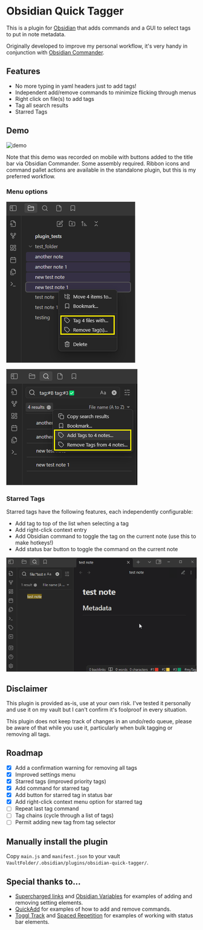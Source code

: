 # Obsidian Quick Tagger

This is a plugin for [Obsidian](https://obsidian.md) that adds commands and a GUI to select tags to put in note metadata.

Originally developed to improve my personal workflow, it's very handy in conjunction with [Obsidian Commander](https://github.com/phibr0/obsidian-commander).

## Features
- No more typing in yaml headers just to add tags!
- Independent add/remove commands to minimize flicking through menus
- Right click on file(s) to add tags
- Tag all search results
- Starred Tags

## Demo
![demo](images/quick_tagger_demo.gif)

Note that this demo was recorded on mobile with buttons added to the title bar via Obsidian Commander. Some assembly required. Ribbon icons and command pallet actions are available in the standalone plugin, but this is my preferred workflow.

### Menu options
![file-menu](images/file-right-click-menu.png)

![search-menu](images/search-results-menu.png)


### Starred Tags
Starred tags have the following features, each independently configurable:
  - Add tag to top of the list when selecting a tag
  - Add right-click context entry
  - Add Obsidian command to toggle the tag on the current note (use this to make hotkeys!)
  - Add status bar button to toggle the command on the current note

![starred-tag-demo](images/starred-tag-demo.gif)

## Disclaimer
This plugin is provided as-is, use at your own risk. I've tested it personally and use it on my vault but I can't confirm it's foolproof in every situation.

This plugin does not keep track of changes in an undo/redo queue, please be aware of that while you use it, particularly when bulk tagging or removing all tags.

## Roadmap
- [x] Add a confirmation warning for removing all tags
- [x] Improved settings menu
- [x] Starred tags (improved priority tags)
- [x] Add command for starred tag
- [x] Add button for starred tag in status bar
- [x] Add right-click context menu option for starred tag
- [ ] Repeat last tag command
- [ ] Tag chains (cycle through a list of tags)
- [ ] Permit adding new tag from tag selector

## Manually install the plugin

Copy `main.js` and `manifest.json` to your vault `VaultFolder/.obsidian/plugins/obsidian-quick-tagger/`.


## Special thanks to...
- [Supercharged links](https://github.com/mdelobelle/obsidian_supercharged_links) and [Obsidian Variables](https://github.com/jffaust/obsidian-variables) for examples of adding and removing setting elements.
- [QuickAdd](https://github.com/chhoumann/quickadd) for examples of how to add and remove commands.
- [Toggl Track](https://github.com/mcndt/obsidian-toggl-integration) and [Spaced Repetition](https://github.com/st3v3nmw/obsidian-spaced-repetition) for examples of working with status bar elements.